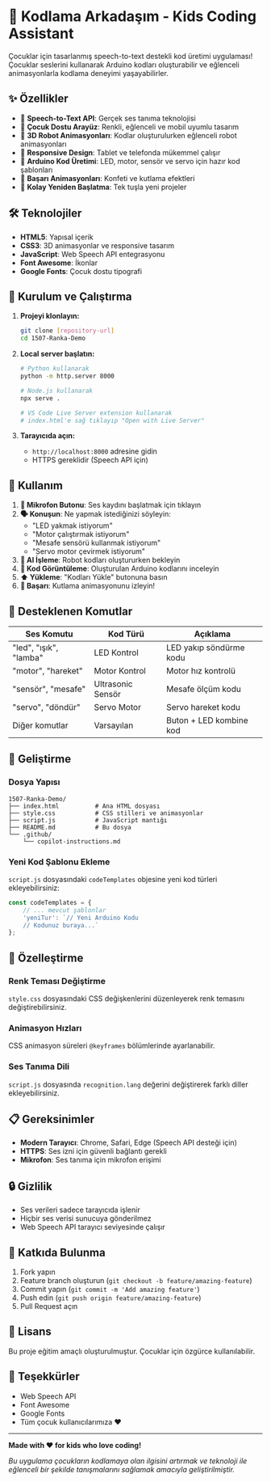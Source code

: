 # 🤖 Kodlama Arkadaşım - Kids Coding Assistant

Çocuklar için tasarlanmış speech-to-text destekli kod üretimi uygulaması! Çocuklar seslerini kullanarak Arduino kodları oluşturabilir ve eğlenceli animasyonlarla kodlama deneyimi yaşayabilirler.

## ✨ Özellikler

- 🎤 **Speech-to-Text API**: Gerçek ses tanıma teknolojisi
- 🎨 **Çocuk Dostu Arayüz**: Renkli, eğlenceli ve mobil uyumlu tasarım
- 🤖 **3D Robot Animasyonları**: Kodlar oluşturulurken eğlenceli robot animasyonları
- 📱 **Responsive Design**: Tablet ve telefonda mükemmel çalışır
- 🎯 **Arduino Kod Üretimi**: LED, motor, sensör ve servo için hazır kod şablonları
- 🎉 **Başarı Animasyonları**: Konfeti ve kutlama efektleri
- 🔄 **Kolay Yeniden Başlatma**: Tek tuşla yeni projeler

## 🛠️ Teknolojiler

- **HTML5**: Yapısal içerik
- **CSS3**: 3D animasyonlar ve responsive tasarım
- **JavaScript**: Web Speech API entegrasyonu
- **Font Awesome**: İkonlar
- **Google Fonts**: Çocuk dostu tipografi

## 🚀 Kurulum ve Çalıştırma

1. **Projeyi klonlayın:**
   ```bash
   git clone [repository-url]
   cd 1507-Ranka-Demo
   ```

2. **Local server başlatın:**
   ```bash
   # Python kullanarak
   python -m http.server 8000
   
   # Node.js kullanarak
   npx serve .
   
   # VS Code Live Server extension kullanarak
   # index.html'e sağ tıklayıp "Open with Live Server"
   ```

3. **Tarayıcıda açın:**
   - `http://localhost:8000` adresine gidin
   - HTTPS gereklidir (Speech API için)

## 📱 Kullanım

1. **🎤 Mikrofon Butonu**: Ses kaydını başlatmak için tıklayın
2. **🗣️ Konuşun**: Ne yapmak istediğinizi söyleyin:
   - "LED yakmak istiyorum"
   - "Motor çalıştırmak istiyorum" 
   - "Mesafe sensörü kullanmak istiyorum"
   - "Servo motor çevirmek istiyorum"
3. **🤖 AI İşleme**: Robot kodları oluştururken bekleyin
4. **📝 Kod Görüntüleme**: Oluşturulan Arduino kodlarını inceleyin
5. **⬆️ Yükleme**: "Kodları Yükle" butonuna basın
6. **🎉 Başarı**: Kutlama animasyonunu izleyin!

## 🎨 Desteklenen Komutlar

| Ses Komutu | Kod Türü | Açıklama |
|------------|----------|----------|
| "led", "ışık", "lamba" | LED Kontrol | LED yakıp söndürme kodu |
| "motor", "hareket" | Motor Kontrol | Motor hız kontrolü |
| "sensör", "mesafe" | Ultrasonic Sensör | Mesafe ölçüm kodu |
| "servo", "döndür" | Servo Motor | Servo hareket kodu |
| Diğer komutlar | Varsayılan | Buton + LED kombine kod |

## 🔧 Geliştirme

### Dosya Yapısı
```
1507-Ranka-Demo/
├── index.html          # Ana HTML dosyası
├── style.css           # CSS stilleri ve animasyonlar
├── script.js           # JavaScript mantığı
├── README.md           # Bu dosya
└── .github/
    └── copilot-instructions.md
```

### Yeni Kod Şablonu Ekleme

`script.js` dosyasındaki `codeTemplates` objesine yeni kod türleri ekleyebilirsiniz:

```javascript
const codeTemplates = {
    // ... mevcut şablonlar
    'yeniTur': `// Yeni Arduino Kodu
    // Kodunuz buraya...`
};
```

## 🌟 Özelleştirme

### Renk Teması Değiştirme
`style.css` dosyasındaki CSS değişkenlerini düzenleyerek renk temasını değiştirebilirsiniz.

### Animasyon Hızları
CSS animasyon süreleri `@keyframes` bölümlerinde ayarlanabilir.

### Ses Tanıma Dili
`script.js` dosyasında `recognition.lang` değerini değiştirerek farklı diller ekleyebilirsiniz.

## 📋 Gereksinimler

- **Modern Tarayıcı**: Chrome, Safari, Edge (Speech API desteği için)
- **HTTPS**: Ses izni için güvenli bağlantı gerekli
- **Mikrofon**: Ses tanıma için mikrofon erişimi

## 🔒 Gizlilik

- Ses verileri sadece tarayıcıda işlenir
- Hiçbir ses verisi sunucuya gönderilmez
- Web Speech API tarayıcı seviyesinde çalışır

## 🤝 Katkıda Bulunma

1. Fork yapın
2. Feature branch oluşturun (`git checkout -b feature/amazing-feature`)
3. Commit yapın (`git commit -m 'Add amazing feature'`)
4. Push edin (`git push origin feature/amazing-feature`)
5. Pull Request açın

## 📄 Lisans

Bu proje eğitim amaçlı oluşturulmuştur. Çocuklar için özgürce kullanılabilir.

## 🙏 Teşekkürler

- Web Speech API
- Font Awesome
- Google Fonts
- Tüm çocuk kullanıcılarımıza ❤️

---

**Made with ❤️ for kids who love coding!** 

*Bu uygulama çocukların kodlamaya olan ilgisini artırmak ve teknoloji ile eğlenceli bir şekilde tanışmalarını sağlamak amacıyla geliştirilmiştir.*

